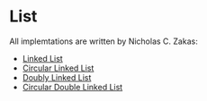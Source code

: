 # List

All implemtations are written by Nicholas C. Zakas:

* [Linked List](https://github.com/humanwhocodes/computer-science-in-javascript/blob/master/src/data-structures/linked-list/linked-list.js)
* [Circular Linked List](https://github.com/humanwhocodes/computer-science-in-javascript/blob/master/src/data-structures/circular-linked-list/circular-linked-list.js)
* [Doubly Linked List](https://github.com/humanwhocodes/computer-science-in-javascript/blob/master/src/data-structures/doubly-linked-list/doubly-linked-list.js)
* [Circular Double Linked List](https://github.com/humanwhocodes/computer-science-in-javascript/blob/master/src/data-structures/circular-doubly-linked-list/circular-doubly-linked-list.js)